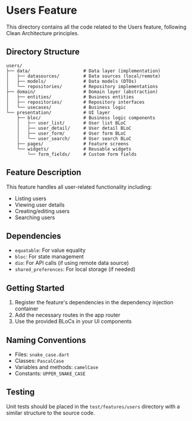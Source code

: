 # Users Feature

This directory contains all the code related to the Users feature, following Clean Architecture principles.

## Directory Structure

```
users/
├── data/                    # Data layer (implementation)
│   ├── datasources/         # Data sources (local/remote)
│   ├── models/              # Data models (DTOs)
│   └── repositories/        # Repository implementations
├── domain/                  # Domain layer (abstraction)
│   ├── entities/            # Business entities
│   ├── repositories/        # Repository interfaces
│   └── usecases/            # Business logic
└── presentation/            # UI layer
    ├── bloc/                # Business logic components
    │   ├── user_list/       # User list BLoC
    │   ├── user_detail/     # User detail BLoC
    │   ├── user_form/       # User form BLoC
    │   └── user_search/     # User search BLoC
    ├── pages/               # Feature screens
    └── widgets/             # Reusable widgets
        └── form_fields/     # Custom form fields
```

## Feature Description

This feature handles all user-related functionality including:
- Listing users
- Viewing user details
- Creating/editing users
- Searching users

## Dependencies

- `equatable`: For value equality
- `bloc`: For state management
- `dio`: For API calls (if using remote data source)
- `shared_preferences`: For local storage (if needed)

## Getting Started

1. Register the feature's dependencies in the dependency injection container
2. Add the necessary routes in the app router
3. Use the provided BLoCs in your UI components

## Naming Conventions

- Files: `snake_case.dart`
- Classes: `PascalCase`
- Variables and methods: `camelCase`
- Constants: `UPPER_SNAKE_CASE`

## Testing

Unit tests should be placed in the `test/features/users` directory with a similar structure to the source code.
